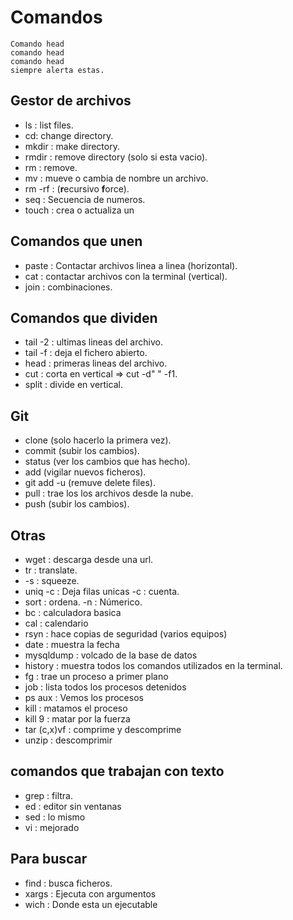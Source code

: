 # Comandos 

```
Comando head 
comando head
comando head
siempre alerta estas. 
```
## Gestor de archivos

* ls : list files.
* cd: change directory.
* mkdir : make directory.
* rmdir : remove directory (solo si esta vacio).
* rm : remove.
* mv : mueve o cambia de nombre un archivo.
* rm -rf : (**r**ecursivo **f**orce).
* seq : Secuencia de numeros.
* touch : crea o actualiza un 



## Comandos que unen 

* paste : Contactar archivos linea a linea (horizontal). 
* cat : contactar archivos con la terminal (vertical).
* join : combinaciones.

## Comandos que dividen

* tail -2 : ultimas lineas del archivo.
* tail -f : deja el fichero abierto.
* head : primeras lineas del archivo.
* cut : corta en vertical => cut -d" " -f1. 
* split : divide en vertical.

## Git 

* clone (solo hacerlo la primera vez).
* commit (subir los cambios).
* status (ver los cambios que has hecho).
* add (vigilar nuevos ficheros).
* git add -u (remuve delete files).
* pull : trae los los archivos desde la nube. 
* push (subir los cambios).

## Otras 

* wget : descarga desde una url.
* tr : translate. 
* -s : squeeze.
* uniq -c : Deja filas unicas -c : cuenta.
* sort : ordena. -n : Númerico.
* bc : calculadora basica 
* cal : calendario
* rsyn : hace copias de seguridad (varios equipos)
* date : muestra la fecha
* mysqldump : volcado de la base de datos
* history : muestra todos los comandos utilizados en la terminal.
* fg <n> : trae un proceso a primer plano
* job : lista todos los procesos detenidos
* ps aux : Vemos los procesos        
* kill <pid> : matamos el proceso
* kill 9 <pid> : matar por la fuerza   
* tar (c,x)vf :   comprime y descomprime
* unzip : descomprimir
       
## comandos que trabajan con texto 

* grep : filtra.
* ed : editor sin ventanas 
* sed : lo mismo 
* vi : mejorado

       
## Para buscar 

* find : busca ficheros. 
* xargs : Ejecuta con argumentos
* wich : Donde esta un ejecutable
